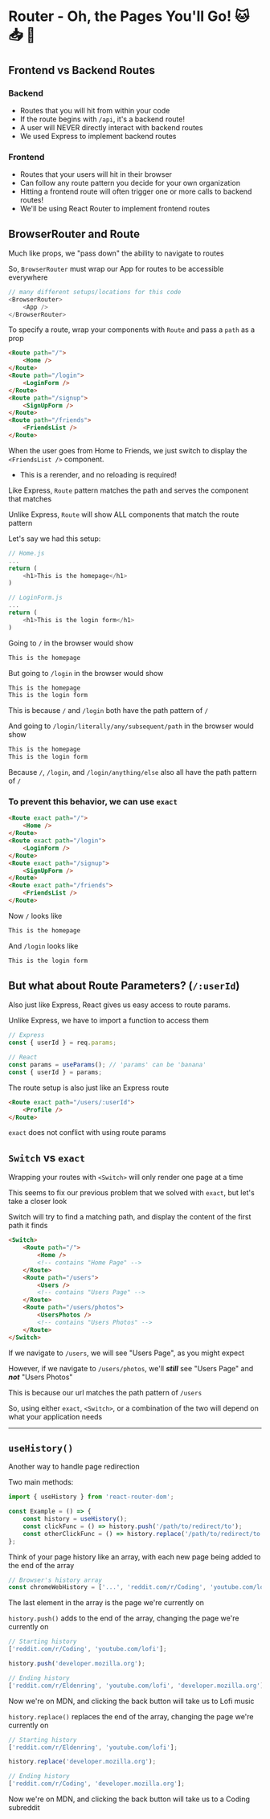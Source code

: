 # Router - Oh, the Pages You'll Go! 🐱 📥 🎩

## Frontend vs Backend Routes

### Backend

-   Routes that you will hit from within your code
-   If the route begins with `/api`, it's a backend route!
-   A user will NEVER directly interact with backend routes
-   We used Express to implement backend routes

### Frontend

-   Routes that your users will hit in their browser
-   Can follow any route pattern you decide for your own organization
-   Hitting a frontend route will often trigger one or more calls to backend routes!
-   We'll be using React Router to implement frontend routes

## BrowserRouter and Route

Much like props, we "pass down" the ability to navigate to routes

So, `BrowserRouter` must wrap our App for routes to be accessible everywhere

```js
// many different setups/locations for this code
<BrowserRouter>
    <App />
</BrowserRouter>
```

To specify a route, wrap your components with `Route` and pass a `path` as a prop

```html
<Route path="/">
    <Home />
</Route>
<Route path="/login">
    <LoginForm />
</Route>
<Route path="/signup">
    <SignUpForm />
</Route>
<Route path="/friends">
    <FriendsList />
</Route>
```

When the user goes from Home to Friends, we just switch to display the `<FriendsList />` component.

-   This is a rerender, and no reloading is required!

Like Express, `Route` pattern matches the path and serves the component that matches

Unlike Express, `Route` will show ALL components that match the route pattern

Let's say we had this setup:

```js
// Home.js
...
return (
	<h1>This is the homepage</h1>
)

// LoginForm.js
...
return (
	<h1>This is the login form</h1>
)
```

Going to `/` in the browser would show

```md
This is the homepage
```

But going to `/login` in the browser would show

```md
This is the homepage
This is the login form
```

This is because `/` and `/login` both have the path pattern of `/`

And going to `/login/literally/any/subsequent/path` in the browser would show

```md
This is the homepage
This is the login form
```

Because `/`, `/login`, and `/login/anything/else` also all have the path pattern of `/`

### To prevent this behavior, we can use `exact`

```html
<Route exact path="/">
    <Home />
</Route>
<Route exact path="/login">
    <LoginForm />
</Route>
<Route exact path="/signup">
    <SignUpForm />
</Route>
<Route exact path="/friends">
    <FriendsList />
</Route>
```

Now `/` looks like

```md
This is the homepage
```

And `/login` looks like

```md
This is the login form
```

## But what about Route Parameters? (`/:userId`)

Also just like Express, React gives us easy access to route params.

Unlike Express, we have to import a function to access them

```js
// Express
const { userId } = req.params;

// React
const params = useParams(); // 'params' can be 'banana'
const { userId } = params;
```

The route setup is also just like an Express route

```html
<Route exact path="/users/:userId">
    <Profile />
</Route>
```

`exact` does not conflict with using route params

## `Switch` vs `exact`

Wrapping your routes with `<Switch>` will only render one page at a time

This seems to fix our previous problem that we solved with `exact`, but let's take a closer look

Switch will try to find a matching path, and display the content of the first path it finds

```html
<Switch>
    <Route path="/">
        <Home />
        <!-- contains "Home Page" -->
    </Route>
    <Route path="/users">
        <Users />
        <!-- contains "Users Page" -->
    </Route>
    <Route path="/users/photos">
        <UsersPhotos />
        <!-- contains "Users Photos" -->
    </Route>
</Switch>
```

If we navigate to `/users`, we will see "Users Page", as you might expect

However, if we navigate to `/users/photos`, we'll **_still_** see "Users Page" and **_not_** "Users Photos"

This is because our url matches the path pattern of `/users`

So, using either `exact`, `<Switch>`, or a combination of the two will depend on what your application needs

---

## `useHistory()`

Another way to handle page redirection

Two main methods:

```js
import { useHistory } from 'react-router-dom';

const Example = () => {
    const history = useHistory();
    const clickFunc = () => history.push('/path/to/redirect/to');
    const otherClickFunc = () => history.replace('/path/to/redirect/to');
};
```

Think of your page history like an array, with each new page being added to the end of the array

```js
// Browser's history array
const chromeWebHistory = ['...', 'reddit.com/r/Coding', 'youtube.com/lofi'];
```

The last element in the array is the page we're currently on

`history.push()` adds to the end of the array, changing the page we're currently on

```js
// Starting history
['reddit.com/r/Coding', 'youtube.com/lofi'];

history.push('developer.mozilla.org');

// Ending history
['reddit.com/r/Eldenring', 'youtube.com/lofi', 'developer.mozilla.org'];
```

Now we're on MDN, and clicking the back button will take us to Lofi music

`history.replace()` replaces the end of the array, changing the page we're currently on

```js
// Starting history
['reddit.com/r/Eldenring', 'youtube.com/lofi'];

history.replace('developer.mozilla.org');

// Ending history
['reddit.com/r/Coding', 'developer.mozilla.org'];
```

Now we're on MDN, and clicking the back button will take us to a Coding subreddit